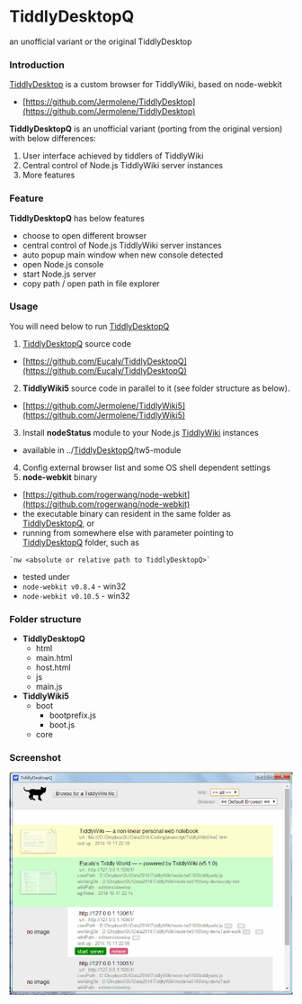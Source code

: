 TiddlyDesktopQ
==============

an unofficial variant or the original TiddlyDesktop

### Introduction

[TiddlyDesktop](https://github.com/Jermolene/TiddlyDesktop) is a custom browser for TiddlyWiki, based on node-webkit

*   [https://github.com/Jermolene/TiddlyDesktop](https://github.com/Jermolene/TiddlyDesktop)

**TiddlyDesktopQ** is an unofficial variant (porting from the original version) with below differences:

1.  User interface achieved by tiddlers of TiddlyWiki
2.  Central control of Node.js TiddlyWiki server instances
3.  More features

### Feature

**TiddlyDesktopQ** has below features

*   choose to open different browser
*   central control of Node.js TiddlyWiki server instances
*   auto popup main window when new console detected
*   open Node.js console
*   start Node.js server
*   copy path / open path in file explorer

### Usage

You will need below to run [TiddlyDesktopQ](#TiddlyDesktopQ)

1.  [TiddlyDesktopQ](#TiddlyDesktopQ) source code
  *   [https://github.com/Eucaly/TiddlyDesktopQ](https://github.com/Eucaly/TiddlyDesktopQ)
2.  **TiddlyWiki5** source code in parallel to it (see folder structure as below).
  *   [https://github.com/Jermolene/TiddlyWiki5](https://github.com/Jermolene/TiddlyWiki5)
3.  Install **nodeStatus** module to your Node.js [TiddlyWiki](#TiddlyWiki) instances
  *   available in ../[TiddlyDesktopQ](#TiddlyDesktopQ)/tw5-module
4.  Config external browser list and some OS shell dependent settings
5.  **node-webkit** binary
  *   [https://github.com/rogerwang/node-webkit](https://github.com/rogerwang/node-webkit)
  *   the executable binary can resident in the same folder as [TiddlyDesktopQ](#TiddlyDesktopQ), or
  *   running from somewhere else with parameter pointing to [TiddlyDesktopQ](#TiddlyDesktopQ) folder, such as
    
    `nw <absolute or relative path to TiddlyDesktopQ>`
    
*   tested under
  *   `node-webkit v0.8.4` - win32
  *   `node-webkit v0.10.5` - win32

### Folder structure
* **TiddlyDesktopQ**
  *   html
    *   main.html
    *   host.html
  *   js
    *   main.js
* **TiddlyWiki5**
  * boot
    *   bootprefix.js
    *   boot.js
  *   core

### Screenshot
![screenshot-win32](https://github.com/Eucaly/TiddlyDesktopQ/blob/master/screenshot/2014-10-11%2022.39-win32.png)

